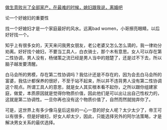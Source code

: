 [做生意败光了全部家产，在最难的时候，媳妇跟我说，离婚吧](https://www.zhihu.com/zvideo/1323746689162100736?utm_source=wechat_timeline&utm_medium=social&utm_oi=28121436782592&utm_id=0)

论一个好媳妇的重要性

找一个好媳妇才是一个家庭最好的风水。远离bad women，小哥擦亮眼睛，以后好好找一个。

知乎上有很多女的，天天来问我男女朋友，老公老婆又怎么怎么滴的，我一律劝分劝离。好好找个媳妇，不要当工具人，白衣骑士，那个木有意思。女人可以存在第二性协调，男人没有，杨储策之流已经是男人当中的翘楚了，还是过不下去，所以脑子越发要清醒。

白马会所的男模，存在第二性协调吗？我估计还是不存在的，因为会去白马会所的富婆，我估计都保养的很好，不至于站不起来，所以并不违背男人没有第二性协调这个观点。所谓工具人的意思，就是女人其实根本看不起你，之所以跟你组建家庭，做爱，本质原因就是觉得你物质价值，因此他们是可以出让出自己性权力的，这就是第二协调性。一旦你再也没有这个物质价值了，自然而然就抛弃你了。

可是，这世界上有多少像马皇后这些的一心一意的好女人呢？太少太少了，帝王可以有很多，但是好媳妇，好女人却太少，因此，只能选择另外的阿尔法策略，才是解决男女关系的最优选择。